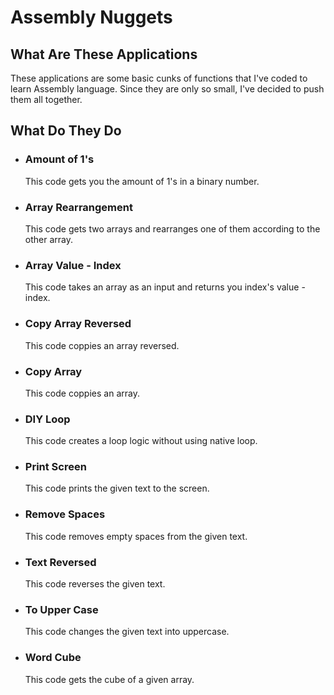# Assembly Nuggets

## What Are These Applications

These applications are some basic cunks of functions that I've coded to learn Assembly language. Since they are only so small, I've decided to push them all together.

## What Do They Do

- ### Amount of 1's

  This code gets you the amount of 1's in a binary number.

- ### Array Rearrangement

  This code gets two arrays and rearranges one of them according to the other array.

- ### Array Value - Index

  This code takes an array as an input and returns you index's value - index.

- ### Copy Array Reversed

  This code coppies an array reversed.

- ### Copy Array

  This code coppies an array.

- ### DIY Loop

  This code creates a loop logic without using native loop.

- ### Print Screen

  This code prints the given text to the screen.

- ### Remove Spaces

  This code removes empty spaces from the given text.

- ### Text Reversed

  This code reverses the given text.

- ### To Upper Case

  This code changes the given text into uppercase.

- ### Word Cube
  This code gets the cube of a given array.
